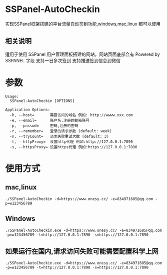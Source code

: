 # SSPanel-AutoCheckin
实现SSPanel框架搭建的平台流量自动签到功能,windows,mac,linux 都可以使用

## 相关说明 
适用于使用 SSPanel 用户管理面板搭建的网站，网站页面底部会有 Powered by SSPANEL 字段
支持一日多次签到
支持推送签到信息到微信


# 参数
```
Usage:
  SSPanel-AutoCheckin [OPTIONS]

Application Options:
  -h, --host=       需要访问的域名 例如: http://wwww.xxx.com
  -e, --email=      账户名,注册的邮箱账号
  -p, --passwd=     密码,注册的密码
  -r, --remember=   登录的请求参数 (default: week)
  -n, --tryCount=   请求失败重试次数 (default: 3)
  -t, --httpProxy=  设置http代理 例如:http://127.0.0.1:7890
  -s, --httpsProxy= 设置https代理 例如:https://127.0.0.1:7890
```
# 使用方式

## mac,linux

```shell
./SSPanel-AutoCheckin -d=https://www.onesy.cc/ -e=834971685@qq.com -p=w123456789 
```
## Windows
```shell
./SSPanel-AutoCheckin.exe -d=https://www.onesy.cc/ -e=834971685@qq.com -p=w123456789 -t=http://127.0.0.1:7890 -s=https://127.0.0.1:7890
```

## 如果运行在国内,请求访问失败可能需要配置科学上网
```shell
./SSPanel-AutoCheckin.exe -d=https://www.onesy.cc/ -e=834971685@qq.com -p=w123456789 -t=http://127.0.0.1:7890 -s=https://127.0.0.1:7890
```